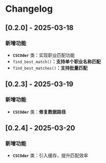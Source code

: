 # Changelog

## [0.2.0] - 2025-03-18

### 新增功能

- **`CSCOder`** 类：实现职业匹配功能
- `find_best_match()`**：支持单个职业名称匹配**
- `find_best_matches()`**：支持批量匹配**

## [0.2.3] - 2025-03-19

### 新增功能

- **`CSCOder`** 类：**修复数据路径**

## [0.2.4] - 2025-03-20

### 新增功能

- **`CSCOder`** 类：引入缓存，提升匹配效率
